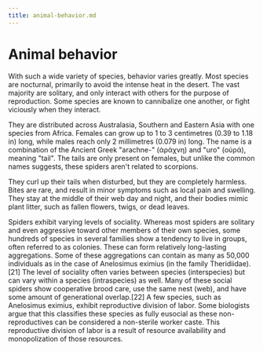 ```yaml
---
title: animal-behavior.md
---
```


# Animal behavior

With such a wide variety of species, behavior varies greatly. Most species are nocturnal, primarily to avoid the intense heat in the desert. The vast majority are solitary, and only interact with others for the purpose of reproduction. Some species are known to cannibalize one another, or fight viciously when they interact.

They are distributed across Australasia, Southern and Eastern Asia with one species from Africa. Females can grow up to 1 to 3 centimetres (0.39 to 1.18 in) long, while males reach only 2 millimetres (0.079 in) long. The name is a combination of the Ancient Greek "arachne-" (ἀράχνη) and "uro" (οὐρά), meaning "tail". The tails are only present on females, but unlike the common names suggests, these spiders aren't related to scorpions.

They curl up their tails when disturbed, but they are completely harmless. Bites are rare, and result in minor symptoms such as local pain and swelling. They stay at the middle of their web day and night, and their bodies mimic plant litter, such as fallen flowers, twigs, or dead leaves.

Spiders exhibit varying levels of sociality. Whereas most spiders are solitary and even aggressive toward other members of their own species, some hundreds of species in several families show a tendency to live in groups, often referred to as colonies. These can form relatively long-lasting aggregations. Some of these aggregations can contain as many as 50,000 individuals as in the case of Anelosimus eximius (in the family Theridiidae).[21] The level of sociality often varies between species (interspecies) but can vary within a species (intraspecies) as well. Many of these social spiders show cooperative brood care, use the same nest (web), and have some amount of generational overlap.[22] A few species, such as Anelosimus eximius, exhibit reproductive division of labor. Some biologists argue that this classifies these species as fully eusocial as these non-reproductives can be considered a non-sterile worker caste. This reproductive division of labor is a result of resource availability and monopolization of those resources.
